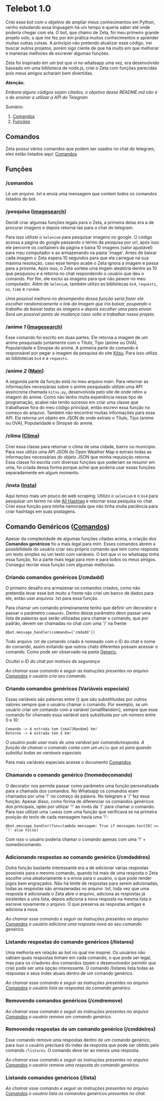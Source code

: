 # Telebot 1.0

Criei esse bot com o objetivo de ampliar meus conhecimentos em Python, venho estudando essa linguagem há um tempo e queria saber até onde poderia chegar com ela. 
O bot, que chamo de Zeta, foi meu primeiro grande projeto solo, o que me fez por em prática muitos conhecimentos e aprender muitas outras coisas. A principio não pretendo atualizar esse código, irei buscar outros projetos, porém sigo ciente de que há muito em que melhorar e maneiras melhores de escrever algumas funções.

Zeta foi inspirado em um bot que vi no whatsapp uma vez, era desenvolvido baseado em uma biblioteca de node.js, criei o Zeta com funções parecidas pois meus amigos acharam bem divertidas. 

**Atenção:**

_Embora alguns códigos sejam citados, o objetivo desse README.md não é o de ensinar a utilizar a API do Telegram._


Sumário:

1. [Comandos](https://github.com/M-de-Mateus/telebot#comandos)
2. [Funções](https://github.com/M-de-Mateus/telebot#funcoes)

## Comandos

Zeta possui vários comandos que podem ser usados no chat do telegram, eles estão listados aqui: [Comandos](botfunc/comandosgerais.txt)

## Funções

### /comandos

Lê um arquivo .txt e envia uma mensagem que contem todos os comandos listados do bot.

### /pesquisa ([imagesearch](botfunc/imagemsearch.py))

Decidi criar algumas funções legais para o Zeta, a primeira delas era a de procurar imagens e depois retorná-las para o chat do telegram.

Para isso utilizei o `Selenium` para pesquisar imagens no google. O código acessa a página do google passando o termo da pesquisa por url, após isso ele percorre os containers da página e baixa 10 imagens (valor ajustável) para meu computador e as armazenando na pasta 'image'. Antes de baixar cada imagem o Zeta espera 10 segundos para que ela carregue na sua máxima resolução, caso esse tempo acabe o Zeta ignora a imagem e passa para a próxima. Após isso, o Zeta sorteia uma imgem aleatória dentre as 10 que pesquisou e a retorna no chat respondendo o usuário que deu o comando. Por fim, ele exclui as imagens para que não pesem no meu computador. Além de `Selenium`, também utilizo as bibliotecas `bs4`, `requests`, `os`, `time` e `random`.

_Uma possível melhora no desempenho dessa função seria fazer ela escolher randomicamente o link da imagem que iria baixar, poupando o trabalho de baixar todas as imagens e depois escolher uma para enviar. Será um possível ponto de mudança caso volte a trabalhar nesse projeto._

### /anime _1_ ([imagesearch](botfunc/imagemsearch.py))

Esse comando foi escrito em duas partes. Ele retorna a imagem de um anime pesquisado juntamente com o Título, Tipo (anime ou OVA), Popularidade e Sinopse do anime.
A primeira parte do comando é responsável por pegar a imagem da pesquisa do site [Kitsu](https://kitsu.io/anime). Para isso utilizo as bibliotecas `bs4` e a `requests`.

### /anime _2_ ([Main](main.py))

A segunda parte da função está no meu arquivo main. Para retornar as informações necessárias sobre o anime pesquisado utilizei uma API assíncrona chamada `kitsu.py`, desenvolvida pelo site de onde retiro a imagem do anime. Como não tenho muita experiência nesse tipo de programação, acabei não tendo sucesso em criar uma classe que trabalhasse fora do meu código principal, então escrevi essa função no começo do arquivo. Também não encontrei muitas informações para essa API. Ela retorna um objeto em JSON de onde extraio o Título, Tipo (anime ou OVA), Popularidade e Sinopse do anime.

### /clima ([Clima](botfunc/clima.py))

Criei essa classe para retornar o clima de uma cidade, bairro ou municipio. Para isso utilizo uma API JSON do Open Weather Map e extraio todas as informações necessárias do objeto JSON que minha requisição retorna. Essa classe foi escrita com diversas funções que poderiam se resumir em uma, foi criada dessa forma porque achei que poderia usar essas funções separadamente em algum momento.

### /insta ([Insta](botfunc/textsearch.py))

Aqui temos mais um pouco de web scraping. Utilizo o `selenium` e o `bs4` para pesquisar um termo no site [All Hashtag](https://www.all-hashtag.com/) e retornar essa pesquisa no chat. Criei essa função para minha namorada que não tinha muita paciência para criar hashtags em suas postagens.

## Comando Genéricos ([Comandos](botfunc/comandos.py))

Apesar da complexidade de algumas funções citadas acima, a criação dos **Comandos genéricos** foi a mais legal para mim. Esses comandos abrem a possibilidade do usuário criar seu próprio comando que tem como resposta um texto simples ou um texto com variáveis. O bot que vi no whatsapp tinha essa função, foi a parte mais legal para mim e para todos os meus amigos. Consegui recriar essa função com algumas melhorias.

### Criando comandos genéricos (/cmdadd)

O primeiro desafio era armazenar os comandos criados, como não pretendia levar esse bot muito a frente não criei um banco de dados para ele, então usei arquivos .txt para essa função.

Para chamar um comando primeiramente tenho que definir um decorator e passar o parâmetro `commands`. Dentro desse parâmetro devo passar uma lista de palavras que serão utilizadas para chamar o comando, que por padrão, devem ser chamadas no chat com uma '/' na frente:

```
@bot.message_handler(commands=['cmdadd'])
```

Todo arquivo .txt de comando criado é nomeado com o ID do chat e nome do comando, assim evitando que outros chats diferentes possam acessar o comando. Como pode ser observado na pasta [Generic](generic).

*Ocultei o ID do chat por motivos de segurança*

*Ao chamar esse comando e seguir as instruções presentes no arquivo [Comandos](botfunc/comandosgerais.txt) o usuário cria seu comando.*

### Criando comandos genéricos (Variáveis especiais)

Essas variáveis são palavras entre {} que são substitituidas por outros valores sempre que o usuário chamar o comando.
Por exemplo, se um usuário criar um comando com a variável {smallRandom}, sempre que esse comando for chamado essa variácel será substítuida por um número entre 0 e 10:

```
Comando -> A estrada tem {smallRandom} km!
Retorno -> A estrada tem 4 km!
```

*O usuário pode usar mais de uma variável por comando/resposta. A função de chamar o comando conta com um `while` que só para quando substitui todas as variáveis especiais*

Para mais variáveis especiais acesse o documento [Comandos](botfunc/comandosgerais.txt)

### Chamando o comando genérico (!nomedocomando)

O decorator nos permite passar como parâmetro uma função personalizada para a chamada dos comandos. No Whatsapp os comandos eram chamados por uma '!' no começo da palavra. No telegram a '/' faz essa função. Apesar disso, como forma de diferenciar os comandos genéricos dos principais, optei por utilizar '!' ao invés da '/' para chamar o comando. Para isso utilizei uma `lambda` com uma função que verificava se na primeira posição do texto de cada mensagem havia uma '!':

```
@bot.message_handler(func=lambda mensagem: True if mensagem.text[0] == '!' else False)
```

Com isso o usuário poderia chamar o comando apenas com uma '!' + nomedocomando.

### Adicionando respostas ao comando genérico (/cmdaddres)

Outra função bastante interessante era a de adicionar várias respostas possíveis para o mesmo comando, quando há mais de uma resposta o Zeta escolhe uma aleatoriamente e a envia para o usuário, o que pode render jogos bem engraçados. Não há limite de respostas para serem adicionadas, todas as respostas são armazenadas no arquivo .txt, toda vez que uma resposta é adicionada o Zeta abre o arquivo, adiciona as respostas já existentes a uma lista, depois adiciona a nova resposta na mesma lista e escreve novamente o arquivo. O que preserva as respostas antigas e adiciona a nova.

*Ao chamar esse comando e seguir as instruções presentes no arquivo [Comandos](botfunc/comandosgerais.txt) o usuário adiciona uma resposta nova ao seu comando genérico.*


### Listando respostas do comando genéricos (/listares)

Uma melhoria em relação ao bot no qual me inspirei. Os usuários não sabiam quais respostas tinham em cada comando, o que pode ser legal, mas para os criadores dos comandos (quem o desenvolvedor permitir que crie) pode ser uma opção interessante. O comando /listares lista todas as respostas e seus index atuais dentro de um comando genérico.

*Ao chamar esse comando e seguir as instruções presentes no arquivo [Comandos](botfunc/comandosgerais.txt) o usuário lista as respostas do comando genérico.*

### Removendo comandos genéricos (/cmdremove)

*Ao chamar esse comando e seguir as instruções presentes no arquivo [Comandos](botfunc/comandosgerais.txt) o usuário remove um comando genérico.*

### Removendo respostas de um comando genérico (/cmddelres)

Esse comando remove uma respostas dentro de um comando genérico, para isso o usuário precisará do index da resposta que pode ser obtido pelo comando `/listares`.
O comando deve ter ao menos uma resposta.

*Ao chamar esse comando e seguir as instruções presentes no arquivo [Comandos](botfunc/comandosgerais.txt) o usuário remove uma resposta do comando genérico.*

### Listando comandos genéricos (/lista)

*Ao chamar esse comando e seguir as instruções presentes no arquivo [Comandos](botfunc/comandosgerais.txt) o usuário lista os comandos genéricos presentes no chat.*
